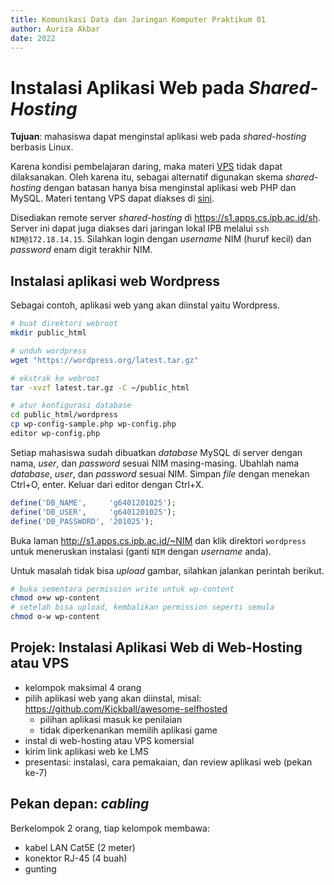 ```yaml
---
title: Komunikasi Data dan Jaringan Komputer Praktikum 01
author: Auriza Akbar
date: 2022
---
```



# Instalasi Aplikasi Web pada *Shared-Hosting*

**Tujuan**: mahasiswa dapat menginstal aplikasi web pada *shared-hosting* berbasis Linux.

Karena kondisi pembelajaran daring, maka materi [VPS](p01-vps.md) tidak dapat dilaksanakan.
Oleh karena itu, sebagai alternatif digunakan skema *shared-hosting* dengan
batasan hanya bisa menginstal aplikasi web PHP dan MySQL. Materi tentang VPS
dapat diakses di [sini](p01-vps.md).

Disediakan remote server *shared-hosting* di <https://s1.apps.cs.ipb.ac.id/sh>.
Server ini dapat juga diakses dari jaringan lokal IPB melalui `ssh NIM@172.18.14.15`.
Silahkan login dengan *username* NIM (huruf kecil) dan *password* enam digit terakhir NIM.

<!--
Disarankan untuk mengganti *password* setelah berhasil login ke server dengan perintah `passwd`.

```bash
# ganti password login
passwd

# ganti password MySQL
mysql -e "SET PASSWORD FOR '$USER' = '_____';" -p
```

## Setup Server

```bash
# instal apache, mysql, php
sudo a2enmod userdir rewrite
sudo sed -i '21,25 s/^/#/' /etc/apache2/mods-available/php7.2.conf
sudo service apache2 restart
# create user for each student
# create database for each user
```
-->

## Instalasi aplikasi web Wordpress

Sebagai contoh, aplikasi web yang akan diinstal yaitu Wordpress.

```bash
# buat direktori webroot
mkdir public_html

# unduh wordpress
wget "https://wordpress.org/latest.tar.gz"

# ekstrak ke webroot
tar -xvzf latest.tar.gz -C ~/public_html

# atur konfigurasi database
cd public_html/wordpress
cp wp-config-sample.php wp-config.php
editor wp-config.php
```

Setiap mahasiswa sudah dibuatkan *database* MySQL di server dengan nama, *user*, dan *password* sesuai NIM masing-masing.
Ubahlah nama *database*, *user*, dan *password* sesuai NIM.
Simpan *file* dengan menekan Ctrl+O, enter. Keluar dari editor dengan Ctrl+X.

```php
define('DB_NAME',     'g6401201025');
define('DB_USER',     'g6401201025');
define('DB_PASSWORD', '201025');
```

Buka laman <http://s1.apps.cs.ipb.ac.id/~NIM> dan klik direktori `wordpress` untuk meneruskan instalasi
(ganti `NIM` dengan *username* anda).

Untuk masalah tidak bisa *upload* gambar, silahkan jalankan perintah berikut.

```bash
# buka sementara permission write untuk wp-content
chmod o+w wp-content
# setelah bisa upload, kembalikan permission seperti semula
chmod o-w wp-content
```

<!--
## Tugas

Kirim link blog WordPress yang baru saja anda instal di server <http://s1.apps.cs.ipb.ac.id/> ke LMS.
-->

## Projek: Instalasi Aplikasi Web di Web-Hosting atau VPS

- kelompok maksimal 4 orang
- pilih aplikasi web yang akan diinstal, misal: <https://github.com/Kickball/awesome-selfhosted>
    - pilihan aplikasi masuk ke penilaian
    - tidak diperkenankan memilih aplikasi game
- instal di web-hosting atau VPS komersial
- kirim link aplikasi web ke LMS
- presentasi: instalasi, cara pemakaian, dan review aplikasi web (pekan ke-7)


## Pekan depan: *cabling*

Berkelompok 2 orang, tiap kelompok membawa:

- kabel LAN Cat5E (2 meter)
- konektor RJ-45 (4 buah)
- gunting
